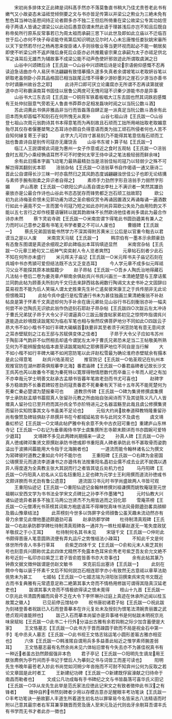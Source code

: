 <!-- { "loadSidebar": true } -->
　　宋初尚多排体文正此碑是词科髙手然亦不落莫鲁直书稍大乃佳尤贵苍老此书有嫩气又小故姿态未溢祗觉倾侧要之文与书亦皆足传第以并梁公之勲业为三絶未免有慙色耳当神功圣厯间持正论者颇多亦不独二王但后所倚重在梁公故梁公专其功姑侄母子两语人皆诵之谓梁公以此动后愚意窃谓未然此语于理甚浅后亦岂不知且后既自称帝矣所行原系反常事若已为周太祖而承嗣三思下以此世及即如此立庙以不迁临百世于后心亦何不快子母讵能夺焉第后知识明达见尔时人心未忘唐惟任娄狄姚宋軰所以天下安然若尽付之杨再思来俊臣诸人手则徐敬业等当更环视而起必不能一朝居矣即使不听梁公终不返庐陵后身死后众臣亦必共推戴睿宗果立承嗣为太子亦祗足供北军之诛耳后无雄杰为辅故事不成梁公能不动声色使奸邪敛迹此所谓取虞渊之日
　　山谷中兴颂碑后诗【王氏跋一○山谷中兴颂碑后诗是论宗语俯仰感慨不忍再读迫急诘曲亦今人易厌书法翩翩有致惜摹搨久遂多失真者余谓坡笔以老取妍谷笔以妍取老虽侧卧小异其品格固已相当跋尾云惜不得秦少游妙墨刘之崖石少游当亦善书尔时谪藤州故谷念之耶】
　　此诗开口即可厌立论庸腐亦无所谓不忍再读第就彼道中亦可称霸滇南耳书固佳以居鲁公两庑可无愧司冦不识秦少游能书亦是异事
　　山谷书大江东去词【王氏跋一○铜将军铁着板唱大江东去固也然其词跌宕感慨有王处仲挝鼓意气旁若无人鲁直书莽莽亦足相发磊块时阅之以当阮公数斗酒】
　　苏此词黄此书俱非雅品非当行而皆磊落自肆正是一派真足当阮公数斗酒余有此旧本而失却首幅不知刻石在何所愧无从覔补
　　山谷七祖山诗【王氏跋一○山谷登七祖山次周元翁韵诗其书本得意笔而为再刻故且石顽而工拙所用峭拙取老取媚意殆尽其仅存者偃蹇桀骜之态耳诗亦颇自负得意语而类为拙工顽石所侵者何也人苦不自知何縁复寄王子骏】
　　此字大几可四寸甚易刻乃不能得其笔意信哉石顽而工拙也鲁直诗自是别传司冦亦无庸饶舌
　　山谷书东坡卜算子帖【王氏跋一】
　　临江人王説谓坡此词是为惠州一女子作意或近之食时五观帖【王氏跋一○涪翁食时五观乃小乘经觕语耳然不可不时使何太宰王侍中读之笔法极轻弱而鲜余味】
　　余有此旧搨本字画飞动笔力最熟最精劲当是涪翁佳帖司冦乃以轻弱少之殊不可解岂得其翻刻劣本耶
　　涪翁杂帖【王氏跋一○涪翁草书自作偈语一通又唐诗二首此公自谓得长沙三昧一时亦翕然归之其风韵态度诚翩翩浊世佳公子也即无论结搆与素师手腕有刚柔之异识者自得之】
　　素师手力劲然字形丑涪翁手力弱然字形媚
　　庐山髙歌【王氏跋一○欧阳公庐山髙自谓出李杜上不满识者一笑然其雄劲豪放亦是公最合作诗也山谷此书恣态犹存而锋势都乏岂石顽工拙故耶】
　　欧公初为此诗梅圣俞恨未见郭功甫为颂之圣俞极叹赏令再诵因置酒又再诵每诵一遍酒数行如此十遍竟不交一言而罢今司冦乃短之如此亦时尚异耳欧公失处乃由用险韵又不能以五七言行之却作枝蔓语辗转以就其韵故味不长然欧诗他佳者尚多谓此为最合作诗亦未然
　　蔡卞灵岩寺疏【王氏跋一○米南宫谓卞得笔此书圆劲遒美有兼人之力而时以己意参之葢有书笔无书学者要之不可以人废也】
　　曹娥碑【王氏跋一】
　　蔡氏兄弟固皆能书然学力不深其得附苏黄米三公后是以官重今黜去以君谟当之是以人废
　　米南宫天马赋【王氏跋一】
　　韩宗伯有一墨本示余颇豪劲有态詹东图谓是真迹余细观之即此碑临出本耳钩填迹显然
　　米南宫杂帖【王氏跋一○元章三絶句又二纸神气奕奕射人令人览者爽然】
　　元章帖石刻者少此石不知在何所亦未盛行
　　米元晖夫子庙记【王氏跋一○米元晖书夫子庙记石刻在呉城中书亦秀頴可爱但结法既不古又乏变态耳】
　　今人学元章不成多似元晖祗习父业不能探其原本故醖籍少
　　赵子昻帖【王氏跋一○吾乡人陶氏治地得藏石凡法帖十卷后二卷为姜尧章卢柳南余俱赵呉兴书呉兴画兰一本清絶楚楚与王摩诘蕉兰同韵此帖为顾善夫所刻内千文归去来辞西铭各阙数行陶谒文太史书补之文固辞曰莫易视吾不能为后人笑端人谓太史胜束先生补亡逺矣彼宋康王之于呉传朋非无此论但恨晚耳】
　　此帖今呉中盛行是松雪通行书未为甚佳独画兰果清絶衡翁不补赵帖良是第于怀素千文真迹却何为手补余在唐元卿处见山谷行书石刻衡翁亦补一幅夫何尝不补岂陶氏无识欲此翁作伪迹刻石耶赵子昻杂帖【王氏跋四○次跋云左太冲诗于曹氏兄弟犹子昻于大令父子可谓逼真○三跋云服食帖家弟初见之惊愕咋指谓呉兴遂能造此妙境既读跋尾知为临右军笔也相与愀然叹佛菩萨地分不同如此○四跋云子昻大书不如小楷书不如行丰碑大碣螭首趺要非其至者须于闲窓防笔有意无意间求之耳赤壁赋刻之江右王邸与苏赋俱变体之佳者】
　　子昻于大令父子应如韦苏州于陶彭泽气韵非不似然相去却逺今谓犹左太冲于曹氏兄弟恐未足当二王帖敬美所熟见何为不能辨服食帖临本直至读跋尾始知之耶佛菩萨地位不同自是当行解
　　大不如小楷不如行丰碑大碣不如闲窓防笔以此评赵松雪最为确论淮府赤壁赋余有搨本是此公得意笔
　　赵呉兴佑圣观记
　　推官防记【王氏跋一○佑圣观记在杭州本观推官防在湖州郡斋俱规摹李北海】番君庙碑【王氏跋一○番君庙碑者记故长沙文王呉芮也芮以故番令不能为秦死特以寛厚得物情厯数代而卒垂三十年而人祀之有加不亦幸哉元学士明善文赵承古孟頫书皆暮年笔故老劲而书尤可喜也】
　　赵碑字多方稳故韵不长番君碑较苍劲司冦责番君不死秦秦有天下祗十五年芮不能死楚何为死秦亡秦必楚谓为楚报秦可也
　　道教宗传碑【王氏跋一○碑为集贤修撰虞集撰学士承防赵孟頫书葢叙真人张留孙元教之所由始自张闻诗而下及其徒陈义凡八人皆赠真人留孙位已至开府而其孙呉全节亦阶特进元之名器滥觞至此哉且虞公修撰集贤而留孙实知院事其文与书虽美不足论也】
　　元俗大约尚故奉道释教特隆重留孙尚有像赞及碑铭俱赵子昻撰并书在今都城延祐宫书与此同文不及虞也
　　虞文靖垂虹桥记【王氏跋一○文靖此帖俨雅中有余意不失中古衣冠可重也】重建庐山东林寺记【王氏跋一○右记为垂章阁侍书学士虞集撰所志寺颠末颇详而书亦圆婉可爱特少遒耳】
　　文靖碑不多见此两碑尚期搨来一读之
　　孙真人碑【王氏跋一○孙真人徳彧碑邓集贤文原撰赵承防书徳彧即书重阳真人碑者承防此书不甚取骨而姿韵溢出于波拂间葢能用大令指于北海腕者也】
　　一道流而能令翰林诸名公为撰文为冩碑彼时道教之重如此今时不能尔也
　　王重阳碑【王氏跋一○右碑为金密国公璹撰至元而道流李道谦书之亦遒伟有法按重阳名嚞初业儒不成去业武不就偶以遇异人得度遂为全真教主张大其説而行之者皆其徒丘处机力也】
　　马丹阳碑【王氏跋一○丹阳真人初名从义后名钰重阳上足也碑为元学士王利用撰而道流孙徳彧书文颇详腴而书尤劲有鲁公遗意】
　　道流固习书元时书学尚盛故两人书皆可观
　　王重阳仙迹记【王氏跋一○重阳仙迹记金翰林修撰刘祖谦撰而姚牧庵璲至元世祖朝以安西文学为书书法全学宋文贞碑比之孙李不作墨猪气】
　　元时仙教大兴诸仙迹诡异者甚多不独王马两公岂贤杰不为用皆逃而之羽化耶
　　雪庵茶榜【王氏跋一○元僧溥光书茶榜其词紫方袍底语耳不得禅悦真味书法风骨颇遒劲畧具顔柳及眉山豫章结法】
　　此茶榜刻今世多以饰屏字全师顔鲁公虽天趣未流动然亦有骨力余曽见此僧他墨迹颇遒劲可喜
　　赵承防郡学碑
　　杜待制清真观碑【王氏跋一○右赵承防郡学碑杜待制清真观碑各一通并为一帙杜规摹赵遂无一笔失度政犹羊敬叔之于小王耳】
　　杜待制何名其书未见
　　宋璲千文【王氏跋一○仲珩此书颇得晋唐人笔意圆熟流便有弄丸运斤之势惟结法小疎耳】
　　不知此千文是何体世所传舎人书多行草耳
　　俞紫芝四体千文【王氏跋一○俞和元末人紫芝其别号也刻意呉兴颇称优孟此四体尤精然不免露本色耳宋俞秀老号紫芝吾友俞允文絶不称号近刻一私印亦曰紫芝三君子皆俞姓皆善书亦大竒事也】
　　余有此帖其篆乃钟鼎文据文徴仲跋谓是仿赵文敏书
　　宋克前后出塞诗【王氏跋一】
　　此刻在闗中今每以装于怀素千文后不知何説岂石相连耶字亦小有致然无古意祗以章草法助佻势未为甚工
　　七姬帖【王氏跋一○七姬志铭为浔阳张羽撰束呉宋克书文既近古而书复典雅有元常遗意足称二絶第其事大竒而不情杨用修跋可谓得其隐真汉延老吏也】
　　跋谓其事大竒而不情极欲得读之恨未覔得
　　枝山十九首【王氏跋一○京兆此书清圆秀媚而风骨不乏在大令下李怀琳孙过庭上真迹在休承所近闻以桂玉故鬻之徽人】
　　已见前停云馆帖中
　　祝书唐初诸君子帖【王氏跋一○祝此跋为刻禇登善者祝跋已入石而登善摹本在许元复处未及授刻为恨笔法清婉贵丽置之武徳贞观间谁能辨也】
　　跋己入石而摹本尚留亦是异事禇书是何帖跋未明祝京兆味泉赋帖【王氏跋一○此书二十行外分溢出古雅有余若钩剔之际少加含蓄便是大家】
　　王文恪墓志【王氏跋一○此书方于晋而疎圆于欧而不局是祝金石中第一手】毛中丞夫人墓志【王氏跋一○此书视王文恪志铭运笔小圆形差匾古雅亦相亚也】
　　六体【王氏跋一○韩淮隂自谓用兵多多益善此帖近之惟学素师腕差弱耳】
　　王文恪墓志最有名然余尚未见六体帖旧曽有今失去亦不为甚佳祝真书有一种近者虽古劲然颇倔强非本色
　　君子亭记【王氏跋一○阳明先生谪龙用王猷张廌例为亭竹间而手书记于壁后人为摹刻之书与词皆工而差可读也】
　　阳明先生书晚年最苍老入妙此书尚觉如河朔少年沓拖而不可耐不知弇州公何为反取之若论文章固是此时者工
　　王新建纪功碑【王氏跋一○新建既俘宸濠献之归待命于南昌而勒者也】
　　文成公凡功成每有手书碑纪之文与书皆磊落可喜华氏义田记【王氏跋一○华从龙先生此举是范氏家法应徳此记宋文之有致者徴仲此书汉之有锋者】
　　徴仲自矜书然刻碑者少用以存模古意亦足醒眼丰考功笔诀【王氏跋一○丰考功笔诀一册故鄞人丰道生所着道生初名坊以罪窜易今名皆采古八法精语而时附以己意其最宗者右军耳兼享魏晋而旁及唐人至宋元及近代则齿牙余剔耳吾谓丰氏有书学而无书才者此亦一徴也】
